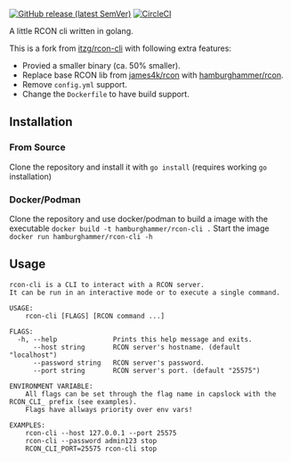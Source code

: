 [![GitHub release (latest SemVer)](https://img.shields.io/github/v/release/itzg/rcon-cli)](https://github.com/itzg/rcon-cli/releases/latest)
[![CircleCI](https://img.shields.io/circleci/build/github/itzg/rcon-cli)](https://app.circleci.com/pipelines/github/itzg/rcon-cli)


A little RCON cli written in golang.

This is a fork from [itzg/rcon-cli](https://github.com/itzg/rcon-cli) with following extra features:
- Provied a smaller binary (ca. 50% smaller).
- Replace base RCON lib from [james4k/rcon](https://github.com/james4k/rcon) with [hamburghammer/rcon](https://github.com/hamburghammer/rcon).
- Remove `config.yml` support.
- Change the `Dockerfile` to have build support.

## Installation
### From Source
Clone the repository and install it with `go install` (requires working `go` installation)

### Docker/Podman
Clone the repository and use docker/podman to build a image with the executable `docker build -t hamburghammer/rcon-cli .`
Start the image `docker run hamburghammer/rcon-cli -h`


## Usage

```text
rcon-cli is a CLI to interact with a RCON server.
It can be run in an interactive mode or to execute a single command.

USAGE:
	rcon-cli [FLAGS] [RCON command ...]
	
FLAGS:
  -h, --help              Prints this help message and exits.
      --host string       RCON server's hostname. (default "localhost")
      --password string   RCON server's password.
      --port string       RCON server's port. (default "25575")

ENVIRONMENT VARIABLE:
	All flags can be set through the flag name in capslock with the RCON_CLI_ prefix (see examples).
	Flags have allways priority over env vars!

EXAMPLES:
	rcon-cli --host 127.0.0.1 --port 25575
	rcon-cli --password admin123 stop
	RCON_CLI_PORT=25575 rcon-cli stop
```
